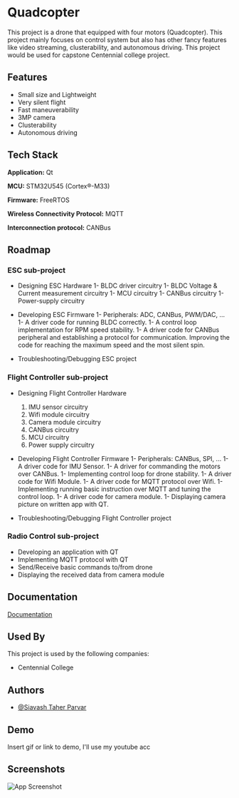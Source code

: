 # Quadcopter

This project is a drone that equipped with four motors (Quadcopter). This project mainly focuses on control system but also has other fancy features like video streaming, clusterability, and autonomous driving. This project would be used for capstone Centennial college project.


## Features

- Small size and Lightweight
- Very silent flight
- Fast maneuverability
- 3MP camera
- Clusterability
- Autonomous driving


## Tech Stack

**Application:** Qt

**MCU:** STM32U545 (Cortex®-M33)

**Firmware:** FreeRTOS

**Wireless Connectivity Protocol:** MQTT

**Interconnection protocol:** CANBus


## Roadmap

### ESC sub-project
- Designing ESC Hardware
1-	BLDC driver circuitry
1-	BLDC Voltage & Current measurement circuitry
1-	MCU circuitry
1-	CANBus circuitry
1-	Power-supply circuitry

- Developing ESC Firmware
1-	Peripherals: ADC, CANBus, PWM/DAC, ...
1-	A driver code for running BLDC correctly.
1-	A control loop implementation for RPM speed stability.
1-	A driver code for CANBus peripheral and establishing a protocol for communication.
	Improving the code for reaching the maximum speed and the most silent spin.
	
- Troubleshooting/Debugging ESC project

### Flight Controller sub-project
- Designing Flight Controller Hardware
	1. IMU sensor circuitry
	1. Wifi module circuitry
	1. Camera module circuitry	
	1. CANBus circuitry
	1. MCU circuitry
	1. Power supply circuitry

- Developing Flight Controller Firmware
1-	Peripherals: CANBus, SPI, ...
1-	A driver code for IMU Sensor.
1-	A driver for commanding the motors over CANBus.
1-	Implementing control loop for drone stability.
1-	A driver code for Wifi Module.
1-	A driver code for MQTT protocol over Wifi.
1-	Implementing running basic instruction over MQTT and tuning the control loop.
1-	A driver code for camera module.
1-	Displaying camera picture on written app with QT.

- Troubleshooting/Debugging Flight Controller project

### Radio Control sub-project
- Developing an application with QT
- Implementing MQTT protocol with QT
- Send/Receive basic commands to/from drone
- Displaying the received data from camera module


## Documentation

[Documentation](https://github.com/mend0z0/QuadCopter/tree/main/Doc)


## Used By

This project is used by the following companies:

- Centennial College

## Authors

- [@Siavash Taher Parvar](https://www.github.com/mend0z0)


## Demo

Insert gif or link to demo, I'll use my youtube acc


## Screenshots

![App Screenshot](https://via.placeholder.com/468x300?text=App+Screenshot+Here)
